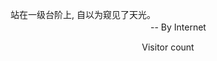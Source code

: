 站在一级台阶上, 自以为窥见了天光。<br>　　　　　　　　　　　　　　　　-- By Internet
<!-- Support Russia -->
<!---
sugubei/sugubei is a ✨ special ✨ repository because its `README.md` (this file) appears on your GitHub profile.
You can click the Preview link to take a look at your changes.
--->
<div align="center">Visitor count
<!-- <div align="center"><img src="https://profile-counter.glitch.me/sugubei/count.svg"> -->
